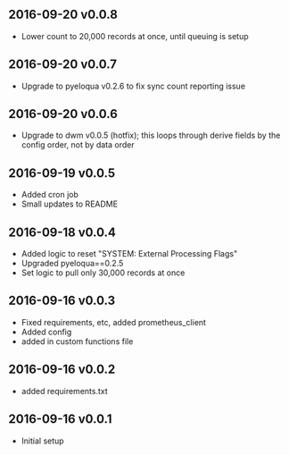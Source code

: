 ## 2016-09-20 v0.0.8
- Lower count to 20,000 records at once, until queuing is setup

## 2016-09-20 v0.0.7
- Upgrade to pyeloqua v0.2.6 to fix sync count reporting issue

## 2016-09-20 v0.0.6
- Upgrade to dwm v0.0.5 (hotfix); this loops through derive fields by the config order, not by data order

## 2016-09-19 v0.0.5
- Added cron job
- Small updates to README

## 2016-09-18 v0.0.4
- Added logic to reset "SYSTEM: External Processing Flags"
- Upgraded pyeloqua==0.2.5
- Set logic to pull only 30,000 records at once

## 2016-09-16 v0.0.3
- Fixed requirements, etc, added prometheus_client
- Added config
- added in custom functions file

## 2016-09-16 v0.0.2
- added requirements.txt

## 2016-09-16 v0.0.1
- Initial setup
